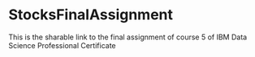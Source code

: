 # StocksFinalAssignment


This is the sharable link to the final assignment of course 5 of IBM Data Science Professional Certificate
